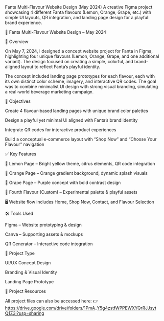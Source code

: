 Fanta Multi-Flavour Website Design (May 2024)
A creative Figma project showcasing 4 different Fanta flavours (Lemon, Orange, Grape, etc.) with simple UI layouts, QR integration, and landing page design for a playful brand experience.


🥤 Fanta Multi-Flavour Website Design – May 2024

📌 Overview

On May 7, 2024, I designed a concept website project for Fanta in Figma, highlighting four unique flavours (Lemon, Orange, Grape, and one additional variant). The design focused on creating a simple, colorful, and brand-aligned layout to reflect Fanta’s playful identity.

The concept included landing page prototypes for each flavour, each with its own distinct color scheme, imagery, and interactive QR codes. The goal was to combine minimalist UI design with strong visual branding, simulating a real-world beverage marketing campaign.

🎯 Objectives

Create 4 flavour-based landing pages with unique brand color palettes

Design a playful yet minimal UI aligned with Fanta’s brand identity

Integrate QR codes for interactive product experiences

Build a conceptual e-commerce layout with “Shop Now” and “Choose Your Flavour” navigation

✅ Key Features

🍋 Lemon Page – Bright yellow theme, citrus elements, QR code integration

🍊 Orange Page – Orange gradient background, dynamic splash visuals

🍇 Grape Page – Purple concept with bold contrast design

🥭 Fourth Flavour (Custom) – Experimental palette & playful assets

🖥️ Website flow includes Home, Shop Now, Contact, and Flavour Selection

🛠️ Tools Used

Figma – Website prototyping & design

Canva – Supporting assets & mockups

QR Generator – Interactive code integration

📂 Project Type

UI/UX Concept Design

Branding & Visual Identity

Landing Page Prototype

🔗 Project Resources

All project files can also be accessed here: 👉 https://drive.google.com/drive/folders/1PmA_Y5g4zstfWPPEWXYQrRJJsytQ1Z3i?usp=sharing
